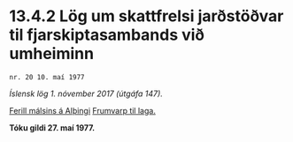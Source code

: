 # 13.4.2 Lög um skattfrelsi jarðstöðvar til fjarskiptasambands við umheiminn

`nr. 20 10. maí 1977`

_Íslensk lög 1. nóvember 2017 (útgáfa 147)._

[Ferill málsins á Alþingi](https://www.althingi.is/thingstorf/thingmalalistar-eftir-thingum/ferill/?ltg=98&mnr=197)
[Frumvarp til laga.](https://www.althingi.is/altext/98/s/pdf/0398.pdf)

**Tóku gildi 27. maí 1977.**


